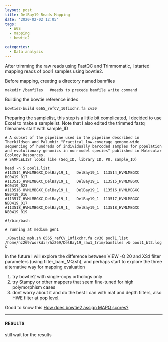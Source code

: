 ```yaml
---
layout: post
title: DelBay19 Reads Mapping
date: '2020-02-02 12:05'
tags:
  - WGS
  - mapping
  - bowtie2

categories:
  - Data analysis
---
```

After trimming the raw reads using FastQC and Trimmomatic, I started mapping reads of pool1 samples using bowtie2.

Before mapping, creating a directory named bamfiles
```shell
makedir /bamfiles 	#needs to precede bamfile write command
```
Building the bowtie reference index
```shell
bowtie2-build 6565_refCV_10fixchr.fa cv30
```
Preparing the samplelist, this step is a little bit complicated, I decided to use Excel to make a samplelist. Note that I also edited the trimmed fastq filenames start with sample_ID
```
# A subset of the pipeline used in the pipeline described in Therkildsen and Palumbi: "Practical low-coverage genome-wide sequencing of hundreds of individually barcoded samples for population and evolutionary genomics in non-model species" published in Molecular Ecology Resources. 
# SAMPLELIST looks like (Seq_ID, library ID, PU, sample_ID)		

head -n 5 pool1.list
#113514_HVMLMBGXC_DelBay19_1_	DelBay19_1	113514_HVMLMBGXC	HC0419_017
#113515_HVMLMBGXC_DelBay19_1_	DelBay19_1	113515_HVMLMBGXC	HC0419_023
#113516_HVMLMBGXC_DelBay19_1_	DelBay19_1	113516_HVMLMBGXC	NB0419_016
#113517_HVMLMBGXC_DelBay19_1_	DelBay19_1	113517_HVMLMBGXC	NB0419_017
#113518_HVMLMBGXC_DelBay19_1_	DelBay19_1	113518_HVMLMBGXC	NB0419_019
```

```shell
#!/bin/bash

# running at medium gen1

./Bowtie2_mph.sh 6565_refCV_10fixchr.fa cv30 pool1.list /home/hz269/workdir/hz269/DelBay19_raw1_trim/bamfiles >& pool1_bt2.log &
```
In the future I will explore the difference between VIEW -Q 20 and XS:I filter parameters (using filter_bam_MQ.sh), and perhaps start to explore the three alternative way for mapping evaluation 
1. try bowtie2 with single-copy orthologs only
2. try Stampy or other mappers that seem fine-tuned for high polymorphism cases
3. dont worry about it and do the best I can with maf and depth filters, also HWE filter at pop level.

Good to know this [How does bowtie2 assign MAPQ scores?](http://biofinysics.blogspot.com/2014/05/how-does-bowtie2-assign-mapq-scores.html)

---

#### RESULTS
still wait for the results

